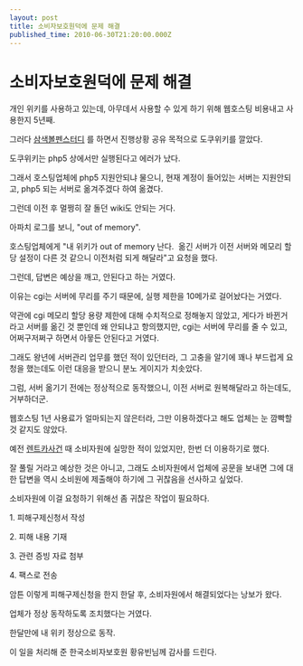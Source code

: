 ```yaml
---
layout: post
title: 소비자보호원덕에 문제 해결
published_time: 2010-06-30T21:20:00.000Z
---
```


# 소비자보호원덕에 문제 해결


개인 위키를 사용하고 있는데, 아무데서 사용할 수 있게 하기 위해 웹호스팅 비용내고 사용한지 5년째.

그러다 [삼색볼펜스터디](../10458999.html) 를 하면서 진행상황 공유 목적으로 도쿠위키를 깔았다.

도쿠위키는 php5 상에서만 실행된다고 에러가 났다.

그래서 호스팅업체에 php5 지원안되냐 물으니, 현재 계정이 들어있는 서버는 지원안되고, php5 되는 서버로 옮겨주겠다 하여 옮겼다.

그런데 이전 후 멀쩡히 잘 돌던 wiki도 안되는 거다.

아파치 로그를 보니, "out of memory".

호스팅업체에게 "내 위키가 out of memory 난다.  옮긴 서버가 이전 서버와 메모리 할당 설정이 다른 것 같으니 이전처럼 되게 해달라"고 요청을 했다.

그런데, 답변은 예상을 깨고, 안된다고 하는 거였다.

이유는 cgi는 서버에 무리를 주기 때문에, 실행 제한을 10메가로 걸어놨다는 거였다.

약관에 cgi 메모리 할당 용량 제한에 대해 수치적으로 정해놓지 않았고, 게다가 바뀐거라고 서버를 옮긴 것 뿐인데 왜 안되냐고 항의했지만, cgi는 서버에 무리를 줄 수 있고, 어쩌구저쩌구 하면서 아뭏든 안된다고 거였다.

그래도 왕년에 서버관리 업무를 했던 적이 있던터라, 그 고충을 알기에 꽤나 부드럽게 요청을 했는데도 이런 대응을 받으니 분노 게이지가 치솟았다.

그럼, 서버 옮기기 전에는 정상적으로 동작했으니, 이전 서버로 원복해달라고 하는데도, 거부하더군.

웹호스팅 1년 사용료가 얼마되는지 않은터라, 그만 이용하겠다고 해도 업체는 눈 깜빡할 것 같지도 않았다.

예전 [렌트카사건](../10516056.html) 때 소비자원에 실망한 적이 있었지만, 한번 더 이용하기로 했다.

잘 풀릴 거라고 예상한 것은 아니고, 그래도 소비자원에서 업체에 공문을 보내면 그에 대한 답변을 역시 소비원에 제출해야 하기에 그 귀찮음을 선사하고 싶었다.

소비자원에 이걸 요청하기 위해선 좀 귀찮은 작업이 필요하다.

1\. 피해구제신청서 작성

2\. 피해 내용 기재

3\. 관련 증빙 자료 첨부

4\. 팩스로 전송

암튼 이렇게 피해구제신청을 한지 한달 후, 소비자원에서 해결되었다는 낭보가 왔다.

업체가 정상 동작하도록 조치했다는 거였다.

한달만에 내 위키 정상으로 동작.

이 일을 처리해 준 한국소비자보호원 황유빈님께 감사를 드린다.

